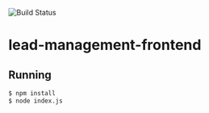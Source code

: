 ![Build Status](https://travis-ci.org/sidhyatikku/lead-management-server.svg?branch=master)


# lead-management-frontend

## Running

```sh
$ npm install
$ node index.js
```


